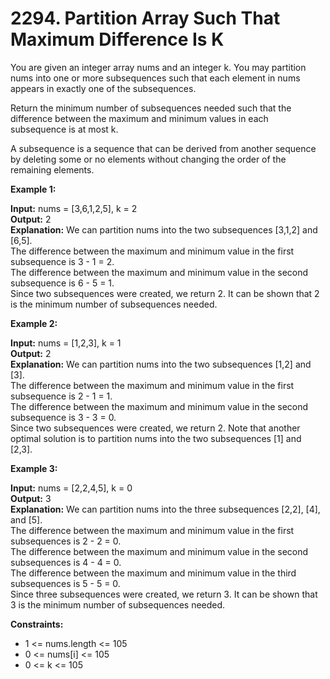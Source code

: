# 2294. Partition Array Such That Maximum Difference Is K
You are given an integer array nums and an integer k. You may partition nums into one or more subsequences such that each element in nums appears in exactly one of the subsequences.

Return the minimum number of subsequences needed such that the difference between the maximum and minimum values in each subsequence is at most k.

A subsequence is a sequence that can be derived from another sequence by deleting some or no elements without changing the order of the remaining elements.

**Example 1:**

**Input:** nums = [3,6,1,2,5], k = 2 <br>
**Output:** 2<br>
**Explanation:**
We can partition nums into the two subsequences [3,1,2] and [6,5].<br>
The difference between the maximum and minimum value in the first subsequence is 3 - 1 = 2.<br>
The difference between the maximum and minimum value in the second subsequence is 6 - 5 = 1.<br>
Since two subsequences were created, we return 2. It can be shown that 2 is the minimum number of subsequences needed.<br>

**Example 2:**

**Input:** nums = [1,2,3], k = 1<br>
**Output:** 2<br>
**Explanation:**
We can partition nums into the two subsequences [1,2] and [3].<br>
The difference between the maximum and minimum value in the first subsequence is 2 - 1 = 1.<br>
The difference between the maximum and minimum value in the second subsequence is 3 - 3 = 0.<br>
Since two subsequences were created, we return 2. Note that another optimal solution is to partition nums into the two subsequences [1] and [2,3].<br>

**Example 3:**

**Input:** nums = [2,2,4,5], k = 0<br>
**Output:** 3<br>
**Explanation:**
We can partition nums into the three subsequences [2,2], [4], and [5].<br>
The difference between the maximum and minimum value in the first subsequences is 2 - 2 = 0.<br>
The difference between the maximum and minimum value in the second subsequences is 4 - 4 = 0.<br>
The difference between the maximum and minimum value in the third subsequences is 5 - 5 = 0.<br>
Since three subsequences were created, we return 3. It can be shown that 3 is the minimum number of subsequences needed.<br>
 

**Constraints:**

* 1 <= nums.length <= 105
* 0 <= nums[i] <= 105
* 0 <= k <= 105
